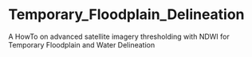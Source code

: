 # Temporary_Floodplain_Delineation
A HowTo on advanced satellite imagery thresholding with NDWI for Temporary Floodplain and Water Delineation
